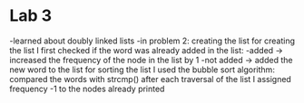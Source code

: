 # Lab 3
-learned about doubly linked lists
-in problem 2:
	creating the list
		for creating the list I first checked if the word was already added in the list:
						-added -> increased the frequency of the node in the list by 1
						-not added -> added the new word to the list
	for sorting the list I used the bubble sort algorithm:
		compared the words with strcmp() 
		after each traversal of the list I assigned frequency -1 to the nodes already printed 
